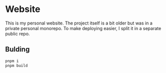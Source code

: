 # Website

This is my personal website.
The project itself is a bit older but was in a private personal monorepo.
To make deploying easier, I split it in a separate public repo.

## Bulding

```sh
pnpm i
pnpm build
```
